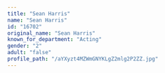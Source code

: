 ```yaml
---
title: "Sean Harris"
name: "Sean Harris"
id: "16702"
original_name: "Sean Harris"
known_for_department: "Acting"
gender: "2"
adult: "false"
profile_path: "/aYXyzt4MZWmGNYKLgZ2mlg2P2ZZ.jpg"
---
```

